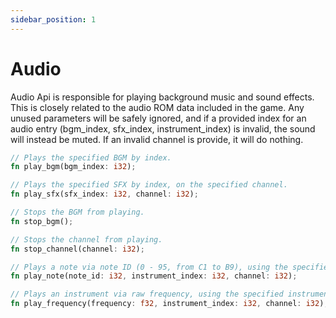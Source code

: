 ```yaml
---
sidebar_position: 1
---
```


# Audio

Audio Api is responsible for playing background music and sound effects. This is closely related to the audio ROM data included in the game. Any unused parameters will be safely ignored, and if a provided index for an audio entry (bgm_index, sfx_index, instrument_index) is invalid, the sound will instead be muted. If an invalid channel is provide, it will do nothing.

```rust title="Audio Api Function List"
// Plays the specified BGM by index.
fn play_bgm(bgm_index: i32);

// Plays the specified SFX by index, on the specified channel.
fn play_sfx(sfx_index: i32, channel: i32);

// Stops the BGM from playing.
fn stop_bgm();

// Stops the channel from playing.
fn stop_channel(channel: i32);

// Plays a note via note ID (0 - 95, from C1 to B9), using the specified instrument on the specified channel.
fn play_note(note_id: i32, instrument_index: i32, channel: i32);

// Plays an instrument via raw frequency, using the specified instrument played on the specified channel.
fn play_frequency(frequency: f32, instrument_index: i32, channel: i32);
```